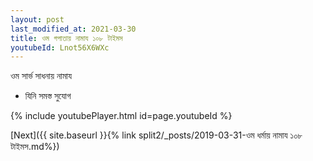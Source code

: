 ```yaml
---
layout: post
last_modified_at: 2021-03-30
title: ওম গপাতায় নামায ১০৮ টাইমস
youtubeId: Lnot56X6WXc
---
```

 
 
 ওম সার্ভ সাধনায় নামায  
 
 -  যিনি সমস্ত সুযোগ 
 
  
 
  
 
 
 
 
 
 


{% include youtubePlayer.html id=page.youtubeId %}
 
[Next]({{ site.baseurl }}{% link  split2/_posts/2019-03-31-ওম ধর্মায় নামায ১০৮ টাইমস.md%})
 
